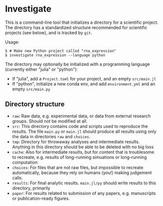 # Investigate

This is a command-line tool that initializes a directory for a scientific project.
The directory has a standardized structure recommended for scientific projects (see below), and is tracked by `git`.

Usage:
```
$ # Make new Python project called "rna_expression"
$ investigate rna_expression --language python
```

The directory may optionally be initialized with a programming language (currently either "julia" or "python"):

* If "julia", add a `Project.toml` for your project, and an empty `src/main.jl`
* If "python", initialize a new conda env, and add `environment.yml` and an empty `src/main.py`

## Directory structure
* `raw`: Raw data, e.g. experimental data, or data from external research groups.
  Should not be modified at all.
* `src`: This directory contains code and scripts used to reproduce the results.
  The file `main.py` or `main.jl` should produce all results using only the data
  in directories `raw` and `choices`.
* `tmp`: Directory for throwaway analyses and intermediate results.
  Anything in this directory should be able to be deleted with no big loss
* `cache`: Also for intermediate results, but for content that is troublesome
  to recreate, e.g. results of long-running simuations or long-running computation
* `choices`: For files that are not raw files, but impossible to recreate automatically,
  because they rely on humans (you!) making judgement calls.
* `results`: For final analytic results. `main.jl/py` should write results to this
  directory, primarily
* `paper`: For results related to submission of any papers, e.g. manuscripts or
  publication-ready figures.
